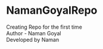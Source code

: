 # NamanGoyalRepo
Creating Repo for the first time
<br>
Author - Naman Goyal
<br>
Developed by Naman
